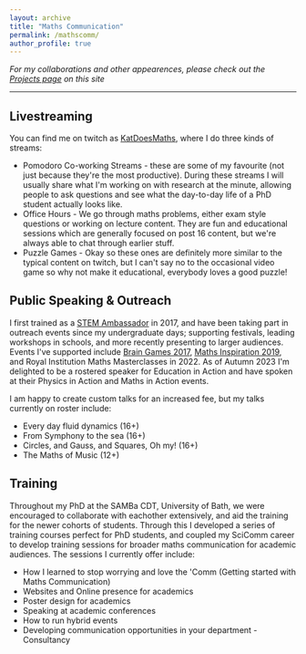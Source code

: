 ```yaml
---
layout: archive
title: "Maths Communication"
permalink: /mathscomm/
author_profile: true
---
```


 _For my collaborations and other appearences, please check out the [Projects page](/projects/) on this site_


*** 


Livestreaming
----
 
You can find me on twitch as [KatDoesMaths](https://twitch.tv/katdoesmaths), where I do three kinds of streams: 
<ul>
    <li> Pomodoro Co-working Streams - these are some of my favourite (not just because they're the most productive). During these streams I will usually share what I'm working on with research at the minute, allowing people to ask questions and see what the day-to-day life of a PhD student actually looks like. </li>
    <li> Office Hours - We go through maths problems, either exam style questions or working on lecture content. They are fun and educational sessions which are generally focused on post 16 content, but we're always able to chat through earlier stuff.  </li>
    <li> Puzzle Games - Okay so these ones are definitely more similar to the typical content on twitch, but I can't say no to the occasional video game so why not make it educational, everybody loves a good puzzle!</li>
</ul>



Public Speaking & Outreach
----

I first trained as a <a href="https://www.stem.org.uk/stem-ambassadors">STEM Ambassador</a> in 2017, and have been taking part in outreach events since my undergraduate days; supporting festivals, leading workshops in schools, and more recently presenting to larger audiences. Events I've supported include <a href="https://museum.wales/cardiff/whatson/10492/Brain-Games/">Brain Games 2017</a>, <a href="https://mathsinspiration.com/">Maths Inspiration 2019</a>, and Royal Institution Maths Masterclasses in 2022.  As of Autumn 2023 I'm delighted to be a rostered speaker for <a hdref="https://educationinaction.org.uk/">Education in Action</a> and have spoken at their Physics in Action and Maths in Action events. 

I am happy to create custom talks for an increased fee, but my talks currently on roster include: 
* Every day fluid dynamics (16+)
* From Symphony to the sea (16+) 
* Circles, and Gauss, and Squares, Oh my!  (16+)
* The Maths of Music (12+)


Training
---
Throughout my PhD at the SAMBa CDT, University of Bath, we were encouraged to collaborate with eachother extensively, and aid the training for the newer cohorts of students. Through this I developed a series of training courses perfect for PhD students, and coupled my SciComm career to develop training sessions for broader maths communication for academic audiences. The sessions I currently offer include: 
* How I learned to stop worrying and love the 'Comm (Getting started with Maths Communication) 
* Websites and Online presence for academics 
* Poster design for academics
* Speaking at academic conferences
* How to run hybrid events
* Developing communication opportunities in your department - Consultancy
